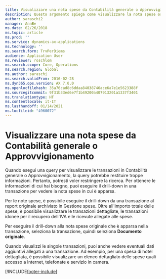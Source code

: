 ```yaml
---
title: Visualizzare una nota spese da Contabilità generale o Approvvigionamento
description: Questo argomento spiega come visualizzare la nota spese originale inclusa in una transazione.
author: saraschi2
manager: AnnBe
ms.date: 02/26/2018
ms.topic: article
ms.prod: ''
ms.service: dynamics-ax-applications
ms.technology: ''
ms.search.form: TrvPerDiems
audience: Application User
ms.reviewer: roschlom
ms.search.scope: Core, Operations
ms.search.region: Global
ms.author: saraschi
ms.search.validFrom: 2016-02-28
ms.dyn365.ops.version: AX 7.0.0
ms.openlocfilehash: 35a76cad8c6ddaa84038746ace6a7e1e5623388f
ms.sourcegitcommit: 9f31b33ed6e7f1b49200a407913201a1337f3401
ms.translationtype: HT
ms.contentlocale: it-IT
ms.lasthandoff: 01/14/2021
ms.locfileid: "4960072"
---
```

# <a name="view-an-expense-report-from-general-ledger-or-procurement-and-sourcing"></a>Visualizzare una nota spese da Contabilità generale o Approvvigionamento

Quando esegui una query per visualizzare le transazioni in Contabilità generale o Approvvigionamento, la query potrebbe restituire troppe informazioni. Pertanto, potresti voler restringere la ricerca. Per ottenere le informazioni di cui hai bisogno, puoi eseguire il drill-down in una transazione per vedere la nota spese in cui è apparsa.

Per le note spese, è possibile eseguire il drill-down da una transazione al report originale archiviato in Gestione spese. Oltre all'importo totale delle spese, è possibile visualizzare le transazioni dettagliate, le transazioni idonee per il recupero dell'IVA e le ricevute allegate alle spese.

Per eseguire il drill-down alla nota spese originale che è apparsa nella transazione, seleziona la transazione, quindi seleziona **Documento originale**.

Quando visualizzi le singole transazioni, puoi anche vedere eventuali dati aggiuntivi allegati a una transazione. Ad esempio, per una spesa di hotel dettagliata, è possibile visualizzare un elenco dettagliato delle spese quali accesso a Internet, telefonate e servizio in camera.


[!INCLUDE[footer-include](../includes/footer-banner.md)]